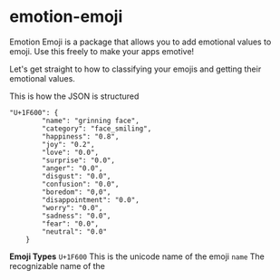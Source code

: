# emotion-emoji
Emotion Emoji is a package that allows you to add emotional values to emoji. Use this freely to make your apps emotive!

Let's get straight to how to classifying your emojis and getting their emotional values.

This is how the JSON is structured
```
"U+1F600": {
        "name": "grinning face",
        "category": "face_smiling",
        "happiness": "0.8",
        "joy": "0.2",
        "love": "0.0",
        "surprise": "0.0",
        "anger": "0.0",
        "disgust": "0.0",
        "confusion": "0.0",
        "boredom": "0,0",
        "disappointment": "0.0",
        "worry": "0.0",
        "sadness": "0.0",
        "fear": "0.0",
        "neutral": "0.0"
    }
```
**Emoji Types**
```U+1F600``` This is the unicode name of the emoji
```name``` The recognizable name of the 
